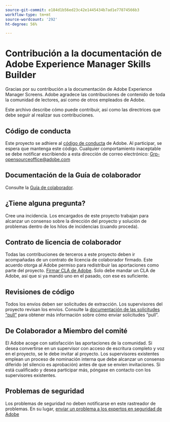 ```yaml
---
source-git-commit: e184d1b56ed23c42e1445434b7ad1e77874566b3
workflow-type: tm+mt
source-wordcount: '292'
ht-degree: 56%

---
```

# Contribución a la documentación de Adobe Experience Manager Skills Builder

Gracias por su contribución a la documentación de Adobe Experience Manager Screens. Adobe agradece las contribuciones de contenido de toda la comunidad de lectores, así como de otros empleados de Adobe.

Este archivo describe cómo puede contribuir, así como las directrices que debe seguir al realizar sus contribuciones.

## Código de conducta

Este proyecto se adhiere al [código de conducta](code-of-conduct.md) de Adobe. Al participar, se espera que mantenga este código. Cualquier comportamiento inaceptable se debe notificar escribiendo a esta dirección de correo electrónico:
[Grp-opensourceoffice@adobe.com](mailto:Grp-opensourceoffice@adobe.com)

## Documentación de la Guía de colaborador

Consulte la [Guía de colaborador](https://experienceleague.adobe.com/es_es/docs/contributor/contributor-guide/introduction).

## ¿Tiene alguna pregunta?

Cree una incidencia. Los encargados de este proyecto trabajan para alcanzar
un consenso sobre la dirección del proyecto y solución de problemas dentro de los hilos de incidencias
(cuando proceda).

## Contrato de licencia de colaborador

Todas las contribuciones de terceros a este proyecto deben ir acompañadas de un contrato de licencia de colaborador firmado. Este acuerdo otorga al Adobe permiso para redistribuir las aportaciones como parte del proyecto. [Firmar CLA de Adobe](https://opensource.adobe.com/cla.html). Solo
debe mandar un CLA de Adobe, así que si ya mandó uno en el pasado,
con ese es suficiente.

## Revisiones de código

Todos los envíos deben ser solicitudes de extracción. Los supervisores del proyecto revisan los envíos. Consulte la [documentación de las solicitudes “pull”](https://docs.github.com/en/pull-requests/collaborating-with-pull-requests/proposing-changes-to-your-work-with-pull-requests/about-pull-requests) para obtener más información sobre cómo enviar solicitudes “pull”.

<!--
Lastly, please follow the [pull request template](PULL_REQUEST_TEMPLATE.md) when
submitting a pull request!
-->

## De Colaborador a Miembro del comité

El Adobe acoge con satisfacción las aportaciones de la comunidad. Si desea convertirse en un supervisor con acceso de escritura completo y voz en el proyecto, se le debe invitar al proyecto. Los supervisores existentes emplean un proceso de nominación interna que debe alcanzar un consenso diferido (el silencio es aprobación) antes de que se envíen invitaciones. Si está cualificado y desea participar más, póngase en contacto con los supervisores existentes.

## Problemas de seguridad

Los problemas de seguridad no deben notificarse en este rastreador de problemas. En su lugar, [enviar un problema a los expertos en seguridad de Adobe](https://helpx.adobe.com/es/security/alertus.html)

